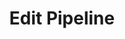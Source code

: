 ---
title: Edit Pipeline
excerpt: |
  This request edit the params for an export pipeline.
api:
  file: data-pipelines-api.json
  operationId: edit-warehouse-pipeline
deprecated: false
hidden: false
metadata:
  title: ''
  description: ''
  robots: index
next:
  description: ''
---
